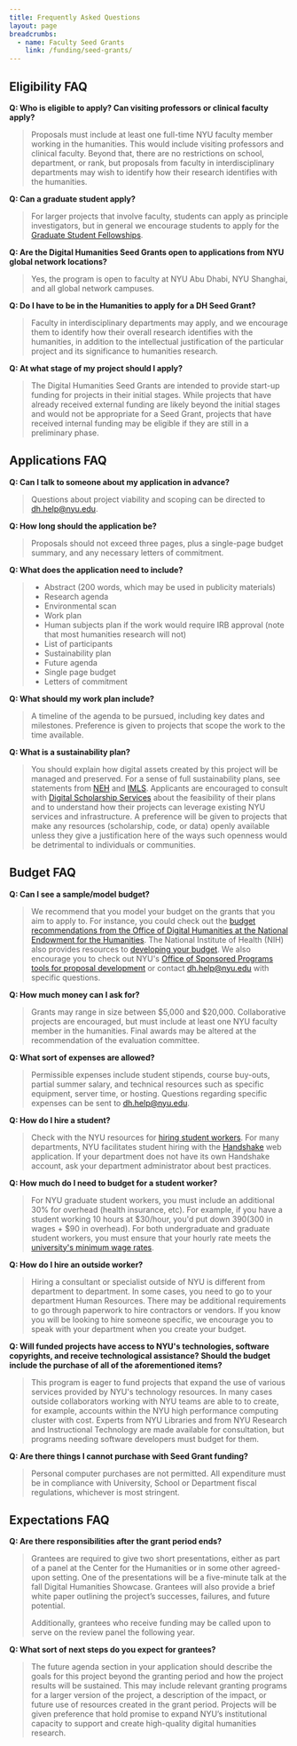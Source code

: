 ```yaml
---
title: Frequently Asked Questions
layout: page
breadcrumbs:
  - name: Faculty Seed Grants
    link: /funding/seed-grants/
---
```


## Eligibility FAQ

**Q: Who is eligible to apply? Can visiting professors or clinical faculty apply?**
  > Proposals must include at least one full-time NYU faculty member working in the humanities. This would include visiting professors and clinical faculty. Beyond that, there are no restrictions on school, department, or rank, but proposals from faculty in interdisciplinary departments may wish to identify how their research identifies with the humanities.

**Q: Can a graduate student apply?**
  > For larger projects that involve faculty, students can apply as principle investigators, but in general we encourage students to apply for the [Graduate Student Fellowships](/funding/grad-fellowships).

**Q: Are the Digital Humanities Seed Grants open to applications from NYU global network locations?**
  > Yes, the program is open to faculty at NYU Abu Dhabi, NYU Shanghai, and all global network campuses.

**Q: Do I have to be in the Humanities to apply for a DH Seed Grant?**
  > Faculty in interdisciplinary departments may apply, and we encourage them to identify how their overall research identifies with the humanities, in addition to the intellectual justification of the particular project and its significance to humanities research.

**Q: At what stage of my project should I apply?**
  > The Digital Humanities Seed Grants are intended to provide start-up funding for projects in their initial stages. While projects that have already received external funding are likely beyond the initial stages and would not be appropriate for a Seed Grant, projects that have received internal funding may be eligible if they are still in a preliminary phase.

## Applications FAQ

**Q: Can I talk to someone about my application in advance?**
  > Questions about project viability and scoping can be directed to [dh.help@nyu.edu](mailto:dh.help@nyu.edu).

**Q: How long should the application be?**
  > Proposals should not exceed three pages, plus a single-page budget summary, and any necessary letters of commitment.

**Q: What does the application need to include?**
  > - Abstract (200 words, which may be used in publicity materials)
  > - Research agenda
  > - Environmental scan
  > - Work plan
  > - Human subjects plan if the work would require IRB approval (note that most humanities research will not)
  > - List of participants
  > - Sustainability plan
  > - Future agenda
  > - Single page budget
  > - Letters of commitment

**Q: What should my work plan include?**
  > A timeline of the agenda to be pursued, including key dates and milestones. Preference is given to projects that scope the work to the time available.

**Q: What is a sustainability plan?**
  > You should explain how digital assets created by this project will be managed and preserved. For a sense of full sustainability plans, see statements from [NEH](https://www.neh.gov/) and [IMLS](https://www.imls.gov/). Applicants are encouraged to consult with [Digital Scholarship Services](https://library.nyu.edu/departments/digital-scholarship-services/) about the feasibility of their plans and to understand how their projects can leverage existing NYU services and infrastructure. A preference will be given to projects that make any resources (scholarship, code, or data) openly available unless they give a justification here of the ways such openness would be detrimental to individuals or communities.

## Budget FAQ

**Q: Can I see a sample/model budget?**
  > We recommend that you model your budget on the grants that you aim to apply to. For instance, you could check out the [budget recommendations from the Office of Digital Humanities at the National Endowment for the Humanities](https://www.neh.gov/blog/planning-your-dh-institute-outcomes-and-budgets). The National Institute of Health (NIH) also provides resources to [developing your budget](https://grants.nih.gov/grants/how-to-apply-application-guide/format-and-write/develop-your-budget.htm). We also encourage you to check out NYU's [Office of Sponsored Programs tools for proposal development](https://www.nyu.edu/research/resources-and-support-offices/sponsored-programs/proposal-development.html) or contact [dh.help@nyu.edu](mailto:dh.help@nyu.edu) with specific questions.

**Q: How much money can I ask for?**
  > Grants may range in size between $5,000 and $20,000. Collaborative projects are encouraged, but must include at least one NYU faculty member in the humanities. Final awards may be altered at the recommendation of the evaluation committee.

**Q: What sort of expenses are allowed?**
  > Permissible expenses include student stipends, course buy-outs, partial summer salary, and technical resources such as specific equipment, server time, or hosting. Questions regarding specific expenses can be sent to [dh.help@nyu.edu](mailto:dh.help@nyu.edu).

**Q: How do I hire a student?**
  > Check with the NYU resources for [hiring student workers](https://www.nyu.edu/students/student-information-and-resources/career-development-and-jobs/employers/hiring-student-employees.html). For many departments, NYU facilitates student hiring with the [Handshake](https://nyu.joinhandshake.com/login) web application. If your department does not have its own Handshake account, ask your department administrator about best practices.

**Q: How much do I need to budget for a student worker?**
  > For NYU graduate student workers, you must include an additional 30% for overhead (health insurance, etc). For example, if you have a student working 10 hours at $30/hour, you'd put down $390 ($300 in wages + $90 in overhead). For both undergraduate and graduate student workers, you must ensure that your hourly rate meets the [university's minimum wage rates](https://www.nyu.edu/students/student-information-and-resources/career-development-and-jobs/employers/hiring-student-employees.html).

**Q: How do I hire an outside worker?**
  > Hiring a consultant or specialist outside of NYU is different from department to department. In some cases, you need to go to your department Human Resources. There may be additional requirements to go through paperwork to hire contractors or vendors. If you know you will be looking to hire someone specific, we encourage you to speak with your department when you create your budget.

**Q: Will funded projects have access to NYU's technologies, software copyrights, and receive technological assistance? Should the budget include the purchase of all of the aforementioned items?**
  > This program is eager to fund projects that expand the use of various services provided by NYU's technology resources. In many cases outside collaborators working with NYU teams are able to to create, for example, accounts within the NYU high performance computing cluster with cost. Experts from NYU Libraries and from NYU Research and Instructional Technology are made available for consultation, but programs needing software developers must budget for them.

**Q: Are there things I cannot purchase with Seed Grant funding?**
  > Personal computer purchases are not permitted. All expenditure must be in compliance with University, School or Department fiscal regulations, whichever is most stringent.

## Expectations FAQ

**Q: Are there responsibilities after the grant period ends?**
  > Grantees are required to give two short presentations, either as part of a panel at the Center for the Humanities or in some other agreed-upon setting. One of the presentations will be a five-minute talk at the fall Digital Humanities Showcase. Grantees will also provide a brief white paper outlining the project’s successes, failures, and future potential.
  >
  > Additionally, grantees who receive funding may be called upon to serve on the review panel the following year.

**Q: What sort of next steps do you expect for grantees?**
  > The future agenda section in your application should describe the goals for this project beyond the granting period and how the project results will be sustained. This may include relevant granting programs for a larger version of the project, a description of the impact, or future use of resources created in the grant period. Projects will be given preference that hold promise to expand NYU’s institutional capacity to support and create high-quality digital humanities research.
